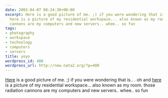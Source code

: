 ```yaml
---
date: 2003-04-07 08:24:30+00:00
excerpt: Here is a good picture of me. ;) if you were wondering that is.. . oh and
  here is a picture of my residential workspace... also known as my room. those radiation
  cannons are my computers and new servers.. whee.. so fun
tags:
- photography
- workspace
- technology
- computers
- servers
title: yoyo
wordpress_id: 480
wordpress_url: http://new.nata2.org/?p=480
---
```


<a href="https://web.archive.org/web/20030814003134/http://www.nata2.info//?path=pictures%2Fharper%2Fme&img=Chicago%20019.jpg">Here</a> is a good picture of me. ;) if you were wondering that is.. . oh and <a href="https://web.archive.org/web/20030814003134/http://www.nata2.info//?path=pictures%2FIncoming&img=computers%20004.jpg">here</a> is a picture of my residential workspace... also known as my room. those radiation cannons are my computers and new servers.. whee.. so fun